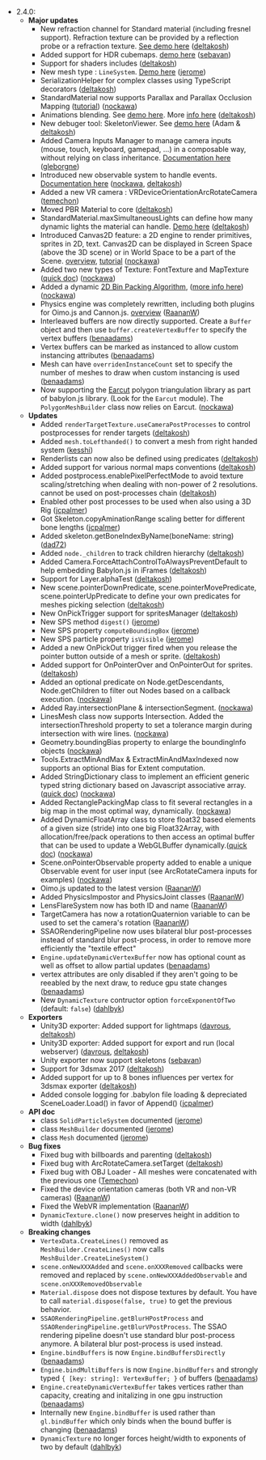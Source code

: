 - 2.4.0:
  - **Major updates**    
    - New refraction channel for Standard material (including fresnel support). Refraction texture can be provided by a reflection probe or a refraction texture. [See demo here](http://www.babylonjs.com/Demos/refraction/) ([deltakosh](https://github.com/deltakosh))
    - Added support for HDR cubemaps. [demo here](http://www.babylonjs-playground.com/#19JGPR#4) ([sebavan](https://github.com/sebavan))
    - Support for shaders includes ([deltakosh](https://github.com/deltakosh))
    - New mesh type : `LineSystem`. [Demo here](http://www.babylonjs-playground.com/#2K1IS4#5) ([jerome](https://github.com/jbousquie))
    - SerializationHelper for complex classes using TypeScript decorators ([deltakosh](https://github.com/deltakosh))
    - StandardMaterial now supports Parallax and Parallax Occlusion Mapping ([tutorial](http://doc.babylonjs.com/tutorials/Using_parallax_mapping)) ([nockawa](https://github.com/nockawa))
    - Animations blending. See [demo here](http://www.babylonjs-playground.com/#2BLI9T#3). More [info here](http://doc.babylonjs.com/tutorials/Animations#animation-blending) ([deltakosh](https://github.com/deltakosh))
    - New debuger tool: SkeletonViewer. See [demo here](http://www.babylonjs-playground.com/#1BZJVJ#8) (Adam & [deltakosh](https://github.com/deltakosh))
    - Added Camera Inputs Manager to manage camera inputs (mouse, touch, keyboard, gamepad, ...) in a composable way, without relying on class inheritance. [Documentation here](http://doc.babylonjs.com/tutorials/Customizing_Camera_Inputs) ([gleborgne](https://github.com/gleborgne))
    - Introduced new observable system to handle events. [Documentation here](http://doc.babylonjs.com/overviews/Observables) ([nockawa](https://github.com/nockawa), [deltakosh](https://github.com/deltakosh))
    - Added a new VR camera : VRDeviceOrientationArcRotateCamera ([temechon](https://github.com/Temechon))
    - Moved PBR Material to core ([deltakosh](https://github.com/deltakosh))
    - StandardMaterial.maxSimultaneousLights can define how many dynamic lights the material can handle. [Demo here](http://www.babylonjs-playground.com/#IRVAX#10) ([deltakosh](https://github.com/deltakosh))
    - Introduced Canvas2D feature: a 2D engine to render primitives, sprites in 2D, text. Canvas2D can be displayed in Screen Space (above the 3D scene) or in World Space to be a part of the Scene. [overview](http://doc.babylonjs.com/overviews/Using_The_Canvas2D), [tutorial](http://doc.babylonjs.com/tutorials/Using_the_Canvas2D) ([nockawa](https://github.com/nockawa))
    - Added two new types of Texture: FontTexture and MapTexture ([quick doc](http://www.html5gamedevs.com/topic/22565-two-new-texture-types-fonttexture-and-maptexture/)) ([nockawa](https://github.com/nockawa))
    - Added a dynamic [2D Bin Packing Algorithm](http://stackoverflow.com/questions/8762569/how-is-2d-bin-packing-achieved-programmatically), ([more info here](http://www.html5gamedevs.com/topic/22565-two-new-texture-types-fonttexture-and-maptexture/)) ([nockawa](https://github.com/nockawa))
    - Physics engine was completely rewritten, including both plugins for Oimo.js and Cannon.js. [overview](http://doc.babylonjs.com/overviews/Using_The_Physics_Engine) ([RaananW](https://github.com/RaananW))
    - Interleaved buffers are now directly supported. Create a `Buffer` object and then use `buffer.createVertexBuffer` to specify the vertex buffers ([benaadams](https://github.com/benaadams)) 
    - Vertex buffers can be marked as instanced to allow custom instancing attributes ([benaadams](https://github.com/benaadams)) 
    - Mesh can have `overridenInstanceCount` set to specify the number of meshes to draw when custom instancing is used ([benaadams](https://github.com/benaadams)) 
    - Now supporting the [Earcut](https://github.com/mapbox/earcut) polygon triangulation library as part of babylon.js library. (Look for the `Earcut` module). The `PolygonMeshBuilder` class now relies on Earcut. ([nockawa](https://github.com/nockawa))	
  - **Updates**
    - Added `renderTargetTexture.useCameraPostProcesses` to control postprocesses for render targets ([deltakosh](https://github.com/deltakosh))
    - Added `mesh.toLefthanded()` to convert a mesh from right handed system ([kesshi](https://github.com/Kesshi))
    - Renderlists can now also be defined using predicates ([deltakosh](https://github.com/deltakosh))
    - Added support for various normal maps conventions ([deltakosh](https://github.com/deltakosh))
    - Added postprocess.enablePixelPerfectMode to avoid texture scaling/stretching when dealing with non-power of 2 resolutions. cannot be used on post-processes chain ([deltakosh](https://github.com/deltakosh))
    - Enabled other post processes to be used when also using a 3D Rig ([jcpalmer](https://github.com/Palmer-JC))
    - Got Skeleton.copyAminationRange scaling better for different bone lengths ([jcpalmer](https://github.com/Palmer-JC))
    - Added skeleton.getBoneIndexByName(boneName: string) ([dad72](https://github.com/dad72))
    - Added `node._children` to track children hierarchy ([deltakosh](https://github.com/deltakosh))
    - Added Camera.ForceAttachControlToAlwaysPreventDefault to help embedding Babylon.js in iFrames ([deltakosh](https://github.com/deltakosh))
    - Support for Layer.alphaTest ([deltakosh](https://github.com/deltakosh))
    - New scene.pointerDownPredicate, scene.pointerMovePredicate, scene.pointerUpPredicate to define your own predicates for meshes picking selection ([deltakosh](https://github.com/deltakosh))
    - New OnPickTrigger support for spritesManager ([deltakosh](https://github.com/deltakosh))
    - New SPS method `digest()` ([jerome](https://github.com/jbousquie))    
    - New SPS property `computeBoundingBox` ([jerome](https://github.com/jbousquie))  
    - New SPS particle property `isVisible` ([jerome](https://github.com/jbousquie)) 
    - Added a new OnPickOut trigger fired when you release the pointer button outside of a mesh or sprite. ([deltakosh](https://github.com/deltakosh))
    - Added support for OnPointerOver and OnPointerOut for sprites. ([deltakosh](https://github.com/deltakosh))
    - Added an optional predicate on Node.getDescendants, Node.getChildren to filter out Nodes based on a callback execution. ([nockawa](https://github.com/nockawa))
    - Added Ray.intersectionPlane & intersectionSegment. ([nockawa](https://github.com/nockawa))
    - LinesMesh class now supports Intersection. Added the intersectionThreshold property to set a tolerance margin during intersection with wire lines. ([nockawa](https://github.com/nockawa))
    - Geometry.boundingBias property to enlarge the boundingInfo objects ([nockawa](https://github.com/nockawa))
    - Tools.ExtractMinAndMax & ExtractMinAndMaxIndexed now supports an optional Bias for Extent computation.
    - Added StringDictionary<T> class to implement an efficient generic typed string dictionary based on Javascript associative array. ([quick doc](http://www.html5gamedevs.com/topic/22566-be-efficient-my-friend-use-stringdictionary/)) ([nockawa](https://github.com/nockawa))
    - Added RectanglePackingMap class to fit several rectangles in a big map in the most optimal way, dynamically. ([nockawa](https://github.com/nockawa))
    - Added DynamicFloatArray class to store float32 based elements of a given size (stride) into one big Float32Array, with allocation/free/pack operations to then access an optimal buffer that can be used to update a WebGLBuffer dynamically.([quick doc](http://www.html5gamedevs.com/topic/22567-dynamicfloatarray-to-the-rescue-for-efficient-instanced-array/)) ([nockawa](https://github.com/nockawa))
    - Scene.onPointerObservable property added to enable a unique Observable event for user input (see ArcRotateCamera inputs for examples) ([nockawa](https://github.com/nockawa))
    - Oimo.js updated to the latest version ([RaananW](https://github.com/RaananW))
    - Added PhysicsImpostor and PhysicsJoint classes  ([RaananW](https://github.com/RaananW))
    - LensFlareSystem now has both ID and name  ([RaananW](https://github.com/RaananW))
    - TargetCamera has now a rotationQuaternion variable to can be used to set the camera's rotation  ([RaananW](https://github.com/RaananW))
    - SSAORenderingPipeline now uses bilateral blur post-processes instead of standard blur post-process, in order to remove more efficiently the "textile effect"
    - `Engine.updateDynamicVertexBuffer` now has optional count as well as offset to allow partial updates ([benaadams](https://github.com/benaadams)) 
    - vertex attributes are only disabled if they aren't going to be reeabled by the next draw, to reduce gpu state changes ([benaadams](https://github.com/benaadams)) 
    - New `DynamicTexture` contructor option `forceExponentOfTwo` (default: `false`)  ([dahlbyk](https://github.com/dahlbyk))
  - **Exporters**
    - Unity3D exporter: Added support for lightmaps ([davrous](https://github.com/davrous), [deltakosh](https://github.com/deltakosh))
    - Unity3D exporter: Added support for export and run (local webserver) ([davrous](https://github.com/davrous), [deltakosh](https://github.com/deltakosh))
    - Unity exporter now support skeletons ([sebavan](https://github.com/sebavan))
    - Support for 3dsmax 2017 ([deltakosh](https://github.com/deltakosh))
    - Added support for up to 8 bones influences per vertex for 3dsmax exporter ([deltakosh](https://github.com/deltakosh))
    - Added console logging for .babylon file loading & depreciated SceneLoader.Load() in favor of Append() ([jcpalmer](https://github.com/Palmer-JC))
  - **API doc**
    - class `SolidParticleSystem` documented ([jerome](https://github.com/jbousquie))
    - class `MeshBuilder` documented ([jerome](https://github.com/jbousquie))
    - class `Mesh` documented ([jerome](https://github.com/jbousquie))
  - **Bug fixes**
    - Fixed bug with billboards and parenting ([deltakosh](https://github.com/deltakosh))
    - Fixed bug with ArcRotateCamera.setTarget ([deltakosh](https://github.com/deltakosh))
    - Fixed bug with OBJ Loader - All meshes were concatenated with the previous one ([Temechon](https://github.com/Temechon))
    - Fixed the device orientation cameras (both VR and non-VR cameras)  ([RaananW](https://github.com/RaananW))
    - Fixed the WebVR implementation  ([RaananW](https://github.com/RaananW))
    - `DynamicTexture.clone()` now preserves height in addition to width  ([dahlbyk](https://github.com/dahlbyk))
  - **Breaking changes**
    - `VertexData.CreateLines()` removed as `MeshBuilder.CreateLines()` now calls `MeshBuilder.CreateLineSystem()`
    - `scene.onNewXXXAdded` and `scene.onXXXRemoved` callbacks were removed and replaced by `scene.onNewXXXAddedObservable` and `scene.onXXXRemovedObservable`
    - `Material.dispose` does not dispose textures by default. You have to call `material.dispose(false, true)` to get the previous behavior.
    - `SSAORenderingPipeline.getBlurHPostProcess` and `SSAORenderingPipeline.getBlurVPostProcess`. The SSAO rendering pipeline doesn't use standard blur post-process anymore. A bilateral blur post-process is used instead.
    - `Engine.bindBuffers` is now `Engine.bindBuffersDirectly` ([benaadams](https://github.com/benaadams))
    - `Engine.bindMultiBuffers` is now `Engine.bindBuffers` and strongly typed `{ [key: string]: VertexBuffer; }` of buffers ([benaadams](https://github.com/benaadams))
    - `Engine.createDynamicVertexBuffer` takes vertices rather than capacity, creating and initalizing in one gpu instruction ([benaadams](https://github.com/benaadams)) 
    - Internally new `Engine.bindBuffer` is used rather than `gl.bindBuffer` which only binds when the bound buffer is changing ([benaadams](https://github.com/benaadams)) 
    - `DynamicTexture` no longer forces height/width to exponents of two by default  ([dahlbyk](https://github.com/dahlbyk))
